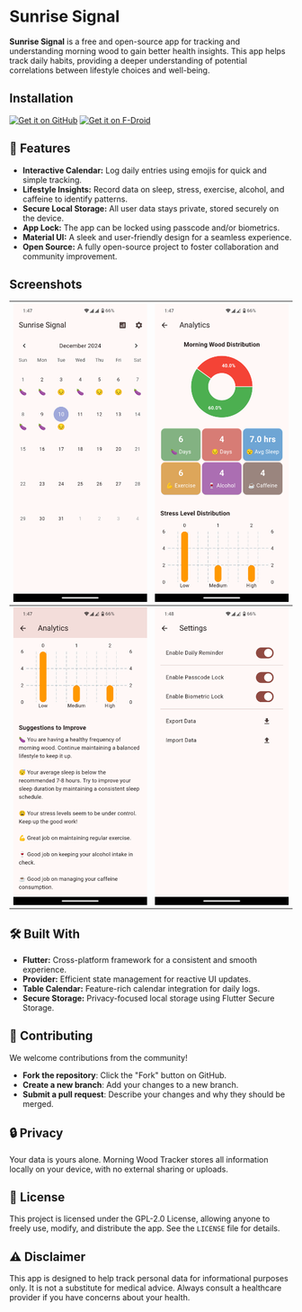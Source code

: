 # Sunrise Signal
**Sunrise Signal** is a free and open-source app for tracking and understanding morning wood to gain better health insights. This app helps track daily habits, providing a deeper understanding of potential correlations between lifestyle choices and well-being.

## Installation
[<img src="https://github.com/machiav3lli/oandbackupx/blob/034b226cea5c1b30eb4f6a6f313e4dadcbb0ece4/badge_github.png"
    alt="Get it on GitHub"
    height="80">](https://github.com/avizitRX/sunrise_signal/releases)
[<img src="https://fdroid.gitlab.io/artwork/badge/get-it-on.png"
    alt="Get it on F-Droid"
    height="80">](https://f-droid.org/packages/com.avizitrx.sunrise.signal/)

## 🚀 Features
-   **Interactive Calendar:** Log daily entries using emojis for quick and simple tracking.
-   **Lifestyle Insights:** Record data on sleep, stress, exercise, alcohol, and caffeine to identify patterns.
-   **Secure Local Storage:** All user data stays private, stored securely on the device.
-   **App Lock:** The app can be locked using passcode and/or biometrics.
-   **Material UI:** A sleek and user-friendly design for a seamless experience.
-   **Open Source:** A fully open-source project to foster collaboration and community improvement.

## Screenshots
| ![Interactive Calendar](https://github.com/avizitRX/sunrise_signal/blob/4345783bac421bc54c62b7b905c99f901099b4dd/metadata/en-US/images/phoneScreenshots/1.png) | ![Detailed Analytics](https://github.com/avizitRX/sunrise_signal/blob/4345783bac421bc54c62b7b905c99f901099b4dd/metadata/en-US/images/phoneScreenshots/2.png) |
|--|--|
| ![Suggestions to Improve](https://github.com/avizitRX/sunrise_signal/blob/4345783bac421bc54c62b7b905c99f901099b4dd/metadata/en-US/images/phoneScreenshots/3.png) | ![Settings Page](https://github.com/avizitRX/sunrise_signal/blob/4345783bac421bc54c62b7b905c99f901099b4dd/metadata/en-US/images/phoneScreenshots/4.png) |

## 🛠️ Built With
-   **Flutter:** Cross-platform framework for a consistent and smooth experience.
-   **Provider:** Efficient state management for reactive UI updates.
-   **Table Calendar:** Feature-rich calendar integration for daily logs.
-   **Secure Storage:** Privacy-focused local storage using Flutter Secure Storage.

## 🤝 Contributing
We welcome contributions from the community!
-   **Fork the repository**: Click the "Fork" button on GitHub.
-   **Create a new branch**: Add your changes to a new branch.
-   **Submit a pull request**: Describe your changes and why they should be merged.

## 🔒 Privacy
Your data is yours alone. Morning Wood Tracker stores all information locally on your device, with no external sharing or uploads.

## 📝 License
This project is licensed under the GPL-2.0 License, allowing anyone to freely use, modify, and distribute the app. See the `LICENSE` file for details.

## ⚠️ Disclaimer
This app is designed to help track personal data for informational purposes only. It is not a substitute for medical advice. Always consult a healthcare provider if you have concerns about your health.
